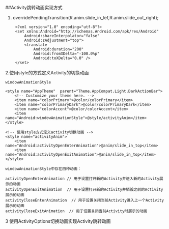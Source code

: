 ##Activity跳转动画实现方式
1. overridePendingTransition(R.anim.slide_in_lef,R.anim.slide_out_right);

		<?xml version="1.0" encoding="utf-8"?>
		<set xmlns:Android="http://schemas.Android.com/apk/res/Android"
		    Android:shareInterpolator="false"
		    Android:zAdjustment="top">
		    <translate
		        Android:duration="200"
		        Android:fromXDelta="-100.0%p"
		        Android:toXDelta="0.0" />
		</set>

2.使用style的方式定义Activity的切换动画

	windowAnimationStyle	

	<style name="AppTheme" 	parent="Theme.AppCompat.Light.DarkActionBar">
        <!-- Customize your theme here. -->
        <item name="colorPrimary">@color/colorPrimary</item>
        <item name="colorPrimaryDark">@color/colorPrimaryDark</item>
        <item name="colorAccent">@color/colorAccent</item>
        <item name="Android:windowAnimationStyle">@style/activityAnim</item>
    </style>

	<!-- 使用style方式定义activity切换动画 -->
    <style name="activityAnim">
        <item name="Android:activityOpenEnterAnimation">@anim/slide_in_top</item>
        <item name="Android:activityOpenExitAnimation">@anim/slide_in_top</item>
    </style>

	windowAnimationStyle中存在四种动画：

	activityOpenEnterAnimation // 用于设置打开新的Activity并进入新的Activity展示的动画
	activityOpenExitAnimation  // 用于设置打开新的Activity并销毁之前的Activity展示的动画
	activityCloseEnterAnimation  // 用于设置关闭当前Activity进入上一个Activity展示的动画
	activityCloseExitAnimation  // 用于设置关闭当前Activity时展示的动画

3 使用ActivityOptions切换动画实现Activity跳转动画

